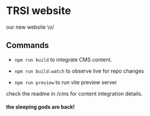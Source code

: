 # TRSI website

our new website \o/

## Commands

- ```npm run build``` to integrate CMS content. 

- ```npm run build:watch``` to observe live for repo changes

- ```npm run preview``` to run vite preview server

check the readme in /cms for content integration details.


#### the sleeping gods are back!